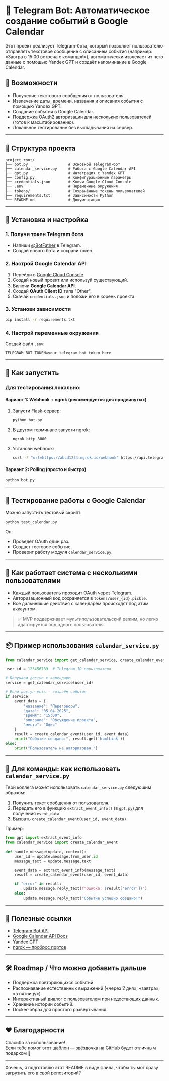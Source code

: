 # 📅 Telegram Bot: Автоматическое создание событий в Google Calendar

Этот проект реализует Telegram-бота, который позволяет пользователю отправлять текстовое сообщение с описанием события (например: «Завтра в 15:00 встреча с командой»), автоматически извлекает из него данные с помощью Yandex GPT и создаёт напоминание в Google Calendar.

## 🧩 Возможности

- Получение текстового сообщения от пользователя.
- Извлечение даты, времени, названия и описания события с помощью Yandex GPT.
- Создание события в Google Calendar.
- Поддержка OAuth2 авторизации для нескольких пользователей (готов к масштабированию).
- Локальное тестирование без выкладывания на сервер.

---

## 📁 Структура проекта

```
project_root/
├── bot.py                  # Основной Telegram-бот
├── calendar_service.py     # Работа с Google Calendar API
├── gpt.py                  # Интеграция с Yandex GPT
├── config.py               # Конфигурационные параметры
├── credentials.json        # Ключи Google Cloud Console
├── .env                    # Переменные окружения
├── tokens/                 # Сохранённые токены пользователей
├── requirements.txt        # Зависимости Python
└── README.md               # Документация
```

---

## 🔧 Установка и настройка

### 1. Получи токен Telegram бота

- Напиши [@BotFather](https://t.me/BotFather) в Telegram.
- Создай нового бота и сохрани токен.

### 2. Настрой Google Calendar API

1. Перейди в [Google Cloud Console](https://console.cloud.google.com/).
2. Создай новый проект или используй существующий.
3. Включи **Google Calendar API**.
4. Создай **OAuth Client ID** типа "Other".
5. Скачай `credentials.json` и положи его в корень проекта.

### 3. Установи зависимости

```bash
pip install -r requirements.txt
```

### 4. Настрой переменные окружения

Создай файл `.env`:

```env
TELEGRAM_BOT_TOKEN=your_telegram_bot_token_here
```

---

## 🚀 Как запустить

### Для тестирования локально:

#### Вариант 1: Webhook + ngrok (рекомендуется для продвинутых)

1. Запусти Flask-сервер:
   ```bash
   python bot.py
   ```

2. В другом терминале запусти ngrok:
   ```bash
   ngrok http 8000
   ```

3. Установи webhook:
   ```bash
   curl -F "url=https://abcd1234.ngrok.io/webhook" https://api.telegram.org/bot<your_token>/setWebhook
   ```

#### Вариант 2: Polling (просто и быстро)

```bash
python bot.py
```

---

## 🧪 Тестирование работы с Google Calendar

Можно запустить тестовый скрипт:

```bash
python test_calendar.py
```

Он:
- Проведёт OAuth один раз.
- Создаст тестовое событие.
- Проверит работу модуля `calendar_service.py`.

---

## 👥 Как работает система с несколькими пользователями

- Каждый пользователь проходит OAuth через Telegram.
- Авторизационный код сохраняется в `tokens/user_{id}.pickle`.
- Все дальнейшие действия с календарём происходят под этим аккаунтом.

> ✅ MVP поддерживает мультипользовательский режим, но легко адаптируется под одного пользователя.

---

## 📦 Пример использования `calendar_service.py`

```python
from calendar_service import get_calendar_service, create_calendar_event

user_id = 123456789  # Telegram ID пользователя

# Получаем доступ к календарю
service = get_calendar_service(user_id)

# Если доступ есть — создаём событие
if service:
    event_data = {
        "название": "Переговоры",
        "дата": "05.04.2025",
        "время": "15:00",
        "описание": "Обсуждение проекта",
        "место": "Офис"
    }
    result = create_calendar_event(user_id, event_data)
    print("Событие создано:", result.get('htmlLink'))
else:
    print("Пользователь не авторизован.")
```

---

## 🤝 Для команды: как использовать `calendar_service.py`

Твой коллега может использовать `calendar_service.py` следующим образом:

1. Получить текст сообщения от пользователя.
2. Передать его в функцию `extract_event_info()` (в `gpt.py`) для получения `event_data`.
3. Вызвать `create_calendar_event(user_id, event_data)`.

Пример:

```python
from gpt import extract_event_info
from calendar_service import create_calendar_event

def handle_message(update, context):
    user_id = update.message.from_user.id
    message_text = update.message.text

    event_data = extract_event_info(message_text)
    result = create_calendar_event(user_id, event_data)

    if "error" in result:
        update.message.reply_text(f"Ошибка: {result['error']}")
    else:
        update.message.reply_text("Событие успешно создано!")
```

---

## 📌 Полезные ссылки

- [Telegram Bot API](https://core.telegram.org/bots/api)
- [Google Calendar API Docs](https://developers.google.com/calendar)
- [Yandex GPT](https://cloud.yandex.ru/services/yandex_gpt)
- [ngrok — проброс портов](https://ngrok.com/)

---

## 🛠️ Roadmap / Что можно добавить дальше

- Поддержка повторяющихся событий.
- Распознавание естественных выражений («через 2 дня», «завтра», «в пятницу»).
- Интерактивный диалог с пользователем при недостающих данных.
- Хранение истории событий.
- Docker-образ для простого развёртывания.

---

## ❤️ Благодарности

Спасибо за использование!  
Если тебе помог этот шаблон — звёздочка на GitHub будет отличным подарком 🌟

--- 

Хочешь, я подготовлю этот README в виде файла, чтобы ты мог сразу загрузить его в свой репозиторий?
